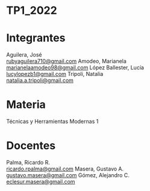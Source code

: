 # TP1_2022
# Integrantes

Aguilera, José                  
rubyaguilera710@gmail.com
Amodeo, Marianela               
marianelaamodeo98@gmail.com
López Ballester, Lucía          
lucylopezb1@gmail.com
Tripoli, Natalia                
natalia.a.tripoli@gmail.com

# Materia

Técnicas y Herramientas Modernas 1

# Docentes

Palma, Ricardo R.                
ricardo.rpalma@gmail.com
Masera, Gustavo A.               
gustavo.masera@gmail.com
Gómez, Alejandro C.              
eclesur.masera@gmail.com
